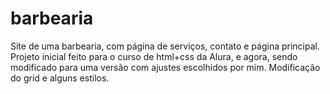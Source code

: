 # barbearia
Site de uma barbearia, com página de serviços, contato e página principal.
Projeto inicial feito para o curso de html+css da Alura, e agora, sendo modificado para uma versão com ajustes escolhidos por mim.
Modificação do grid e alguns estilos.
